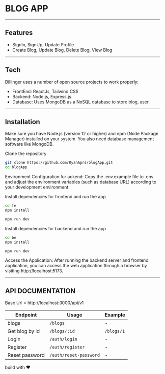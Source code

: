# BLOG APP
---

## Features

- SignIn, SignUp, Update Profile
- Create Blog, Update Blog, Delete Blog, View Blog
----
## Tech

Dillinger uses a number of open source projects to work properly:

- FrontEnd: ReactJs, Tailwind CSS
- Backend: Node.js, Express.js.
- Database: Uses MongoDB as a NoSQL database to store blog, user.
----
## Installation
Make sure you have Node.js (version 12 or higher) and npm (Node Package Manager) installed on your system. You also need database management software like MongoDB.

Clone the repository

```sh
git clone https://github.com/RyanAprs/blogApp.git
cd blogApp
```

Environment Configuration for ackend:
Copy the .env.example file to .env and adjust the environment variables (such as database URL) according to your development environment.

Install dependencies for frontend and run the app

```sh
cd fe
npm install 
```
```sh
npm run dev
```

Install dependencies for backend and run the app

```sh
cd be
npm install 
```
```sh
npm run dev
```

Access the Application:
After running the backend server and frontend application, you can access the web application through a browser by visiting http://localhost:5173.

----
## API DOCUMENTATION
Base Url = http://localhost:3000/api/v1

| Endpoint | Usage | Example |
| ------ | ------ |----------|
| blogs |``/blogs`` |-|
| Get blog by id | ``/blogs/:id`` |``/blogs/1``|
| Login | ``/auth/login`` | - | 
| Register | ``/auth/register`` | - |
| Reset password | ``/auth/reset-password`` | - |

build with ❤️
